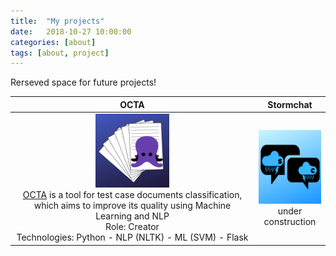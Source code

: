```yaml
---
title:  "My projects"
date:   2018-10-27 10:00:00
categories: [about]
tags: [about, project]
---
```


Rerseved space for future projects! 

| OCTA  	| Stormchat   |      	
| :---:	|:---:	|
| <img src="https://github.com/antoniosj/blog-examples/blob/master/github-images/octa.png?raw=true" width="118px;" height="118px;" /><br /><a href="https://www.antoniosj.com/2018/octa/">OCTA</a> is a tool for test case documents classification, which aims to improve its quality using Machine Learning and NLP <br /> Role: Creator<br /> Technologies: Python - NLP (NLTK) - ML (SVM) - Flask | <img src="https://github.com/antoniosj/blog-examples/blob/master/github-images/stormchat.png?raw=true" width="118px;" height="118px;"/><br /> under construction  	| 
